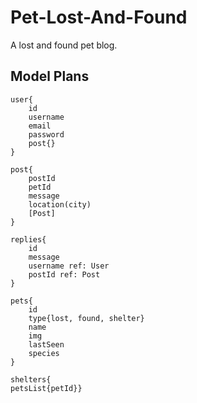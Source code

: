 # Pet-Lost-And-Found
A lost and found pet blog.

## Model Plans

	user{ 
        id
        username
        email
        password
        post{}
    }

	post{
        postId
        petId
        message
        location(city) 
        [Post]
    }

    replies{
        id
        message
        username ref: User
        postId ref: Post
    }

    pets{
        id
        type{lost, found, shelter}
        name
        img
        lastSeen
        species
    }

    shelters{
    petsList{petId}}

